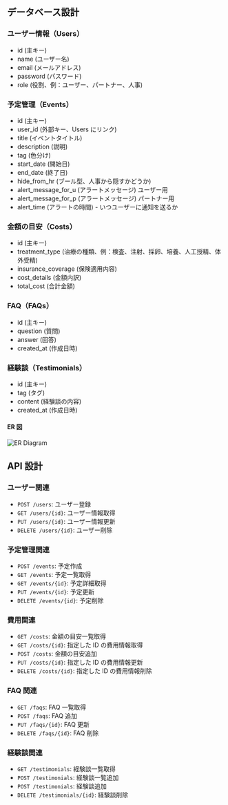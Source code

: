 ## データベース設計

### ユーザー情報（Users）

- id (主キー)
- name (ユーザー名)
- email (メールアドレス)
- password (パスワード)
- role (役割、例：ユーザー、パートナー、人事)

### 予定管理（Events）

- id (主キー)
- user_id (外部キー、Users にリンク)
- title (イベントタイトル)
- description (説明)
- tag (色分け)
- start_date (開始日)
- end_date (終了日)
- hide_from_hr (ブール型、人事から隠すかどうか)
- alert_message_for_u (アラートメッセージ) ユーザー用
- alert_message_for_p (アラートメッセージ) パートナー用
- alert_time (アラートの時間) - いつユーザーに通知を送るか

### 金額の目安（Costs）

- id (主キー)
- treatment_type (治療の種類、例：検査、注射、採卵、培養、人工授精、体外受精)
- insurance_coverage (保険適用内容)
- cost_details (金額内訳)
- total_cost (合計金額)

### FAQ（FAQs）

- id (主キー)
- question (質問)
- answer (回答)
- created_at (作成日時)

### 経験談（Testimonials）

- id (主キー)
- tag (タグ)
- content (経験談の内容)
- created_at (作成日時)

#### ER 図

![ER Diagram](<https://prod-files-secure.s3.us-west-2.amazonaws.com/fae54200-263a-443f-a2d7-4f439f5b2e0c/af6aae28-f0be-426b-a5ad-6e40056ec353/diagram_(lastpj).png>)

## API 設計

### ユーザー関連

- `POST /users`: ユーザー登録
- `GET /users/{id}`: ユーザー情報取得
- `PUT /users/{id}`: ユーザー情報更新
- `DELETE /users/{id}`: ユーザー削除

### 予定管理関連

- `POST /events`: 予定作成
- `GET /events`: 予定一覧取得
- `GET /events/{id}`: 予定詳細取得
- `PUT /events/{id}`: 予定更新
- `DELETE /events/{id}`: 予定削除

### 費用関連

- `GET /costs`: 金額の目安一覧取得
- `GET /costs/{id}`: 指定した ID の費用情報取得
- `POST /costs`: 金額の目安追加
- `PUT /costs/{id}`: 指定した ID の費用情報更新
- `DELETE /costs/{id}`: 指定した ID の費用情報削除

### FAQ 関連

- `GET /faqs`: FAQ 一覧取得
- `POST /faqs`: FAQ 追加
- `PUT /faqs/{id}`: FAQ 更新
- `DELETE /faqs/{id}`: FAQ 削除

### 経験談関連

- `GET /testimonials`: 経験談一覧取得
- `POST /testimonials`: 経験談一覧追加
- `POST /testimonials`: 経験談追加
- `DELETE /testimonials/{id}`: 経験談削除
